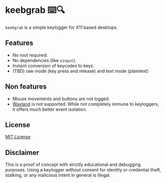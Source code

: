 # keebgrab ⌨️🔍

`keebgrab` is a simple keylogger for X11 based desktops.

## Features

* No root required.
* No dependencies (like `xinput`).
* Instant conversion of keycodes to keys.
* (TBD) raw mode (key press and release) and text mode (plaintext)

## Non features

* Mouse movements and buttons are not logged.
* [Wayland](https://en.wikipedia.org/wiki/Wayland_(protocol)) is not supported. While not completely immune to keyloggers, it offers much better event isolation.

## License

[MIT License](./LICENSE)

## Disclaimer

This is a proof of concept with strictly educational and debugging purposes. Using a keylogger without consent for identity or credential theft, stalking, or any malicious intent in general is illegal.